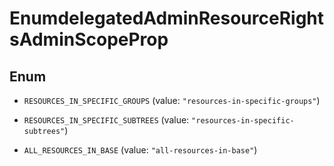 

# EnumdelegatedAdminResourceRightsAdminScopeProp

## Enum


* `RESOURCES_IN_SPECIFIC_GROUPS` (value: `"resources-in-specific-groups"`)

* `RESOURCES_IN_SPECIFIC_SUBTREES` (value: `"resources-in-specific-subtrees"`)

* `ALL_RESOURCES_IN_BASE` (value: `"all-resources-in-base"`)



